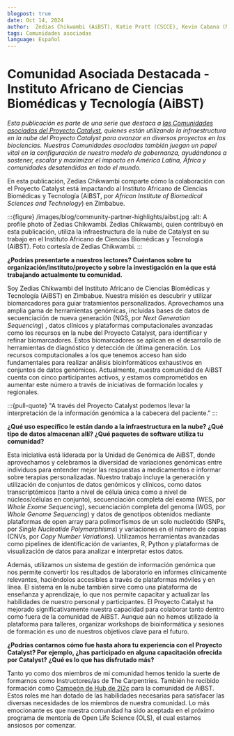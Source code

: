 ```yaml
---
blogpost: true
date: Oct 14, 2024
author:  Zedias Chikwambi (AiBST), Katie Pratt (CSCCE), Kevin Cabana (MetaDocencia), Sabrina López (MetaDocencia)
tags: Comunidades asociadas
language: Español
---
```


# Comunidad Asociada Destacada - Instituto Africano de Ciencias Biomédicas y Tecnología (AiBST)

*Esta publicación es parte de una serie que destaca a [las Comunidades asociadas del Proyecto Catalyst](../current-community-partners.md), quienes están utilizando la infraestructura en la nube del Proyecto Catalyst para avanzar en diversos proyectos en las biociencias. Nuestras Comunidades asociadas también juegan un papel vital en la configuración de nuestro modelo de gobernanza, ayudándonos a sostener, escalar y maximizar el impacto en América Latina, África y comunidades desatendidas en todo el mundo.*

En esta publicación, Zedias Chikwambi comparte cómo la colaboración con el Proyecto Catalyst está impactando al Instituto Africano de Ciencias Biomédicas y Tecnología (AiBST, por _African Institute of Biomedical Sciences and Technology_) en Zimbabue.

:::{figure} /images/blog/community-partner-highlights/aibst.jpg
:alt: A profile photo of Zedias Chikwambi.
Zedias Chikwambi, quien contribuyó en esta publicación, utiliza la infraestructura de la nube de Catalyst en su trabajo en el Instituto Africano de Ciencias Biomédicas y Tecnología (AiBST). Foto cortesía de Zedias Chikwambi.
:::

**¿Podrías presentarte a nuestros lectores? Cuéntanos sobre tu organización/instituto/proyecto y sobre la investigación en la que está trabajando actualmente tu comunidad.**

Soy Zedias Chikwambi del Instituto Africano de Ciencias Biomédicas y Tecnología (AiBST) en Zimbabue. Nuestra misión es descubrir y utilizar biomarcadores para guiar tratamientos personalizados. Aprovechamos una amplia gama de herramientas genómicas, incluidas bases de datos de secuenciación de nueva generación (NGS, por _Next Generation Sequencing_) , datos clínicos y plataformas computacionales avanzadas como los recursos en la nube del Proyecto Catalyst, para identificar y refinar biomarcadores. Estos biomarcadores se aplican en el desarrollo de herramientas de diagnóstico y detección de última generación. Los recursos computacionales a los que tenemos acceso han sido fundamentales para realizar análisis bioinformáticos exhaustivos en conjuntos de datos genómicos. Actualmente, nuestra comunidad de AiBST cuenta con cinco participantes activos, y estamos comprometidos en aumentar este número a través de iniciativas de formación locales y regionales.

:::{pull-quote}
"A través del Proyecto Catalyst podemos llevar la interpretación de la información genómica a la cabecera del paciente."
:::

**¿Qué uso específico le están dando a la infraestructura en la nube? ¿Qué tipo de datos almacenan allí? ¿Qué paquetes de software utiliza tu comunidad?**

Esta iniciativa está liderada por la Unidad de Genómica de AiBST, donde aprovechamos y celebramos la diversidad de variaciones genómicas entre individuos para entender mejor las respuestas a medicamentos e informar sobre terapias personalizadas. Nuestro trabajo incluye la generación y utilización de conjuntos de datos genómicos y clínicos, como datos transcriptómicos (tanto a nivel de célula única como a nivel de núcleos/células en conjunto), secuenciación completa del exoma (WES, por _Whole Exome Sequencing_), secuenciación completa del genoma (WGS, por _Whole Genome Sequencing_) y datos de genotipos obtenidos mediante plataformas de open array para polimorfismos de un solo nucleótido (SNPs, por _Single Nucleotide Polymorphisms_) y variaciones en el número de copias (CNVs, por _Copy Number Variations_). Utilizamos herramientas avanzadas como pipelines de identificación de variantes, R, Python y plataformas de visualización de datos para analizar e interpretar estos datos.

Además, utilizamos un sistema de gestión de información genómica que nos permite convertir los resultados de laboratorio en informes clínicamente relevantes, haciéndolos accesibles a través de plataformas móviles y en línea. El sistema en la nube también sirve como una plataforma de enseñanza y aprendizaje, lo que nos permite capacitar y actualizar las habilidades de nuestro personal y participantes. El Proyecto Catalyst ha mejorado significativamente nuestra capacidad para colaborar tanto dentro como fuera de la comunidad de AiBST. Aunque aún no hemos utilizado la plataforma para talleres, organizar workshops de bioinformática y sesiones de formación es uno de nuestros objetivos clave para el futuro.

**¿Podrías contarnos cómo fue hasta ahora tu experiencia con el Proyecto Catalyst? Por ejemplo, ¿has participado en alguna capacitación ofrecida por Catalyst? ¿Qué es lo que has disfrutado más?**

Tanto yo como dos miembros de mi comunidad hemos tenido la suerte de formarnos como Instructores/as de The Carpentries. También he recibido formación como [Campeón de Hub de 2i2c](../training.md) para la comunidad de AiBST. Estos roles me han dotado de las habilidades necesarias para satisfacer las diversas necesidades de los miembros de nuestra comunidad. Lo más emocionante es que nuestra comunidad ha sido aceptada en el próximo programa de mentoría de Open Life Science (OLS), el cual estamos ansiosos por comenzar.
